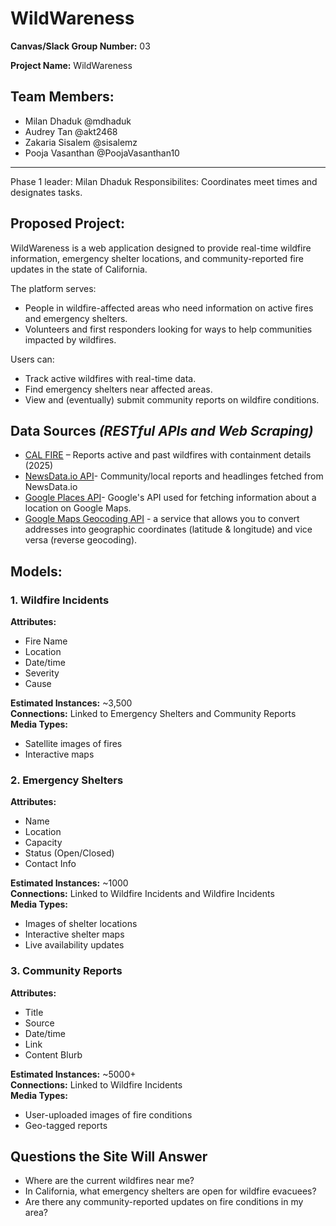 # **WildWareness**

**Canvas/Slack Group Number:** 03

**Project Name:** WildWareness

## Team Members:
- Milan Dhaduk @mdhaduk
- Audrey Tan @akt2468
- Zakaria Sisalem @sisalemz
- Pooja Vasanthan @PoojaVasanthan10

****

Phase 1 leader: Milan Dhaduk
Responsibilites: Coordinates meet times and designates tasks.

## **Proposed Project:**
WildWareness is a web application designed to provide real-time wildfire information, emergency shelter locations, and community-reported fire updates in the state of California.

The platform serves:
- People in wildfire-affected areas who need information on active fires and emergency shelters.
- Volunteers and first responders looking for ways to help communities impacted by wildfires.

Users can:
- Track active wildfires with real-time data.
- Find emergency shelters near affected areas.
- View and (eventually) submit community reports on wildfire conditions.

## **Data Sources** *(RESTful APIs and Web Scraping)*
- [CAL FIRE](https://www.fire.ca.gov/incidents/2025) – Reports active and past wildfires with containment details (2025)
- [NewsData.io API](https://newsdata.io/)- Community/local reports and headlinges fetched from NewsData.io
- [Google Places API](https://console.cloud.google.com/apis/library/places-backend.googleapis.com?project=hardy-position-450923-v1)- Google's API used for fetching information about a location on Google Maps.
- [Google Maps Geocoding API](https://console.cloud.google.com/marketplace/product/google/geocoding-backend.googleapis.com?q=search&referrer=search&project=hardy-position-450923-v1) - a service that allows you to convert addresses into geographic coordinates (latitude & longitude) and vice versa (reverse geocoding).


## Models:

### 1. Wildfire Incidents
**Attributes:**
- Fire Name
- Location
- Date/time
- Severity
- Cause

**Estimated Instances:** ~3,500  
**Connections:** Linked to Emergency Shelters and Community Reports  
**Media Types:**
- Satellite images of fires
- Interactive maps

### 2. Emergency Shelters
**Attributes:**
- Name
- Location
- Capacity
- Status (Open/Closed)
- Contact Info

**Estimated Instances:** ~1000  
**Connections:** Linked to Wildfire Incidents and Wildfire Incidents  
**Media Types:**
- Images of shelter locations
- Interactive shelter maps
- Live availability updates

### 3. Community Reports
**Attributes:**
- Title
- Source
- Date/time
- Link
- Content Blurb

**Estimated Instances:** ~5000+  
**Connections:** Linked to Wildfire Incidents  
**Media Types:**
- User-uploaded images of fire conditions
- Geo-tagged reports


## Questions the Site Will Answer
- Where are the current wildfires near me?
- In California, what emergency shelters are open for wildfire evacuees?
- Are there any community-reported updates on fire conditions in my area?

